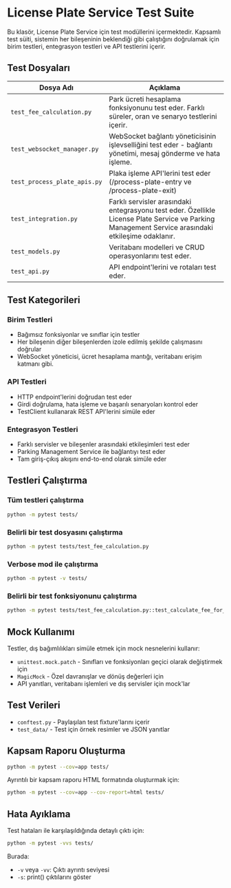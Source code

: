 # License Plate Service Test Suite

Bu klasör, License Plate Service için test modüllerini içermektedir. Kapsamlı test süiti, sistemin her bileşeninin beklendiği gibi çalıştığını doğrulamak için birim testleri, entegrasyon testleri ve API testlerini içerir.

## Test Dosyaları

| Dosya Adı                    | Açıklama                                                                                                                                           |
| ---------------------------- | -------------------------------------------------------------------------------------------------------------------------------------------------- |
| `test_fee_calculation.py`    | Park ücreti hesaplama fonksiyonunu test eder. Farklı süreler, oran ve senaryo testlerini içerir.                                                   |
| `test_websocket_manager.py`  | WebSocket bağlantı yöneticisinin işlevselliğini test eder - bağlantı yönetimi, mesaj gönderme ve hata işleme.                                      |
| `test_process_plate_apis.py` | Plaka işleme API'lerini test eder (/process-plate-entry ve /process-plate-exit)                                                                    |
| `test_integration.py`        | Farklı servisler arasındaki entegrasyonu test eder. Özellikle License Plate Service ve Parking Management Service arasındaki etkileşime odaklanır. |
| `test_models.py`             | Veritabanı modelleri ve CRUD operasyonlarını test eder.                                                                                            |
| `test_api.py`                | API endpoint'lerini ve rotaları test eder.                                                                                                         |

## Test Kategorileri

### Birim Testleri

- Bağımsız fonksiyonlar ve sınıflar için testler
- Her bileşenin diğer bileşenlerden izole edilmiş şekilde çalışmasını doğrular
- WebSocket yöneticisi, ücret hesaplama mantığı, veritabanı erişim katmanı gibi.

### API Testleri

- HTTP endpoint'lerini doğrudan test eder
- Girdi doğrulama, hata işleme ve başarılı senaryoları kontrol eder
- TestClient kullanarak REST API'lerini simüle eder

### Entegrasyon Testleri

- Farklı servisler ve bileşenler arasındaki etkileşimleri test eder
- Parking Management Service ile bağlantıyı test eder
- Tam giriş-çıkış akışını end-to-end olarak simüle eder

## Testleri Çalıştırma

### Tüm testleri çalıştırma

```bash
python -m pytest tests/
```

### Belirli bir test dosyasını çalıştırma

```bash
python -m pytest tests/test_fee_calculation.py
```

### Verbose mod ile çalıştırma

```bash
python -m pytest -v tests/
```

### Belirli bir test fonksiyonunu çalıştırma

```bash
python -m pytest tests/test_fee_calculation.py::test_calculate_fee_for_one_hour
```

## Mock Kullanımı

Testler, dış bağımlılıkları simüle etmek için mock nesnelerini kullanır:

- `unittest.mock.patch` - Sınıfları ve fonksiyonları geçici olarak değiştirmek için
- `MagicMock` - Özel davranışlar ve dönüş değerleri için
- API yanıtları, veritabanı işlemleri ve dış servisler için mock'lar

## Test Verileri

- `conftest.py` - Paylaşılan test fixture'larını içerir
- `test_data/` - Test için örnek resimler ve JSON yanıtlar

## Kapsam Raporu Oluşturma

```bash
python -m pytest --cov=app tests/
```

Ayrıntılı bir kapsam raporu HTML formatında oluşturmak için:

```bash
python -m pytest --cov=app --cov-report=html tests/
```

## Hata Ayıklama

Test hataları ile karşılaşıldığında detaylı çıktı için:

```bash
python -m pytest -vvs tests/
```

Burada:

- `-v` veya `-vv`: Çıktı ayrıntı seviyesi
- `-s`: print() çıktılarını göster
